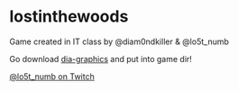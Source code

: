# lostinthewoods
Game created in IT class by @diam0ndkiller & @lo5t_numb

Go download [dia-graphics](https://github.com/diam0ndkiller/dcgf/) and put into game dir!

[@lo5t_numb on Twitch](https://www.twitch.tv/lo5t_numb)
